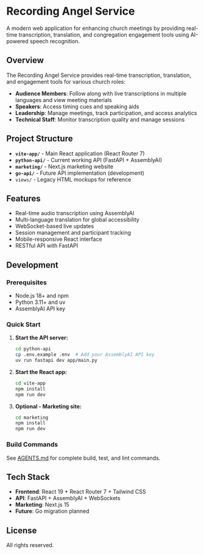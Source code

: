 # Recording Angel Service

A modern web application for enhancing church meetings by providing real-time transcription, translation, and congregation engagement tools using AI-powered speech recognition.

## Overview

The Recording Angel Service provides real-time transcription, translation, and engagement tools for various church roles:

- **Audience Members**: Follow along with live transcriptions in multiple languages and view meeting materials
- **Speakers**: Access timing cues and speaking aids
- **Leadership**: Manage meetings, track participation, and access analytics
- **Technical Staff**: Monitor transcription quality and manage sessions

## Project Structure

- **`vite-app/`** - Main React application (React Router 7)
- **`python-api/`** - Current working API (FastAPI + AssemblyAI)
- **`marketing/`** - Next.js marketing website
- **`go-api/`** - Future API implementation (development)
- `views/` - Legacy HTML mockups for reference

## Features

- Real-time audio transcription using AssemblyAI
- Multi-language translation for global accessibility
- WebSocket-based live updates
- Session management and participant tracking
- Mobile-responsive React interface
- RESTful API with FastAPI

## Development

### Prerequisites
- Node.js 18+ and npm
- Python 3.11+ and uv
- AssemblyAI API key

### Quick Start

1. **Start the API server:**
   ```bash
   cd python-api
   cp .env.example .env  # Add your AssemblyAI API key
   uv run fastapi dev app/main.py
   ```

2. **Start the React app:**
   ```bash
   cd vite-app
   npm install
   npm run dev
   ```

3. **Optional - Marketing site:**
   ```bash
   cd marketing
   npm install
   npm run dev
   ```

### Build Commands

See [AGENTS.md](AGENTS.md) for complete build, test, and lint commands.

## Tech Stack

- **Frontend**: React 19 + React Router 7 + Tailwind CSS
- **API**: FastAPI + AssemblyAI + WebSockets
- **Marketing**: Next.js 15
- **Future**: Go migration planned

## License

All rights reserved.
